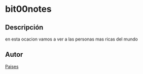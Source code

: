 # bit00notes

## Descripción  

en esta ocacion vamos a ver a las personas mas ricas del mundo 

## Autor
[Paises](https://www.expansion.com/fueradeserie/personajes/2022/08/21/62cd3659e5fdea5c6e8b45f4.html)
